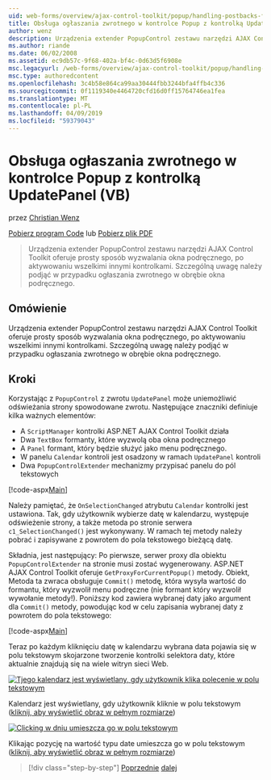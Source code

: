 ```yaml
---
uid: web-forms/overview/ajax-control-toolkit/popup/handling-postbacks-from-a-popup-control-with-an-updatepanel-vb
title: Obsługa ogłaszania zwrotnego w kontrolce Popup z kontrolką UpdatePanel (VB) | Dokumentacja firmy Microsoft
author: wenz
description: Urządzenia extender PopupControl zestawu narzędzi AJAX Control Toolkit oferuje prosty sposób wyzwalania okna podręcznego, po aktywowaniu wszelkimi innymi kontrolkami. Szczególną uwagę należy zwrócić...
ms.author: riande
ms.date: 06/02/2008
ms.assetid: ec9db57c-9f68-402a-bf4c-0d63d5f6908e
msc.legacyurl: /web-forms/overview/ajax-control-toolkit/popup/handling-postbacks-from-a-popup-control-with-an-updatepanel-vb
msc.type: authoredcontent
ms.openlocfilehash: 3c4b58e864ca99aa30444fbb3244bfa4ffb4c336
ms.sourcegitcommit: 0f1119340e4464720cfd16d0ff15764746ea1fea
ms.translationtype: MT
ms.contentlocale: pl-PL
ms.lasthandoff: 04/09/2019
ms.locfileid: "59379043"
---
```

# <a name="handling-postbacks-from-a-popup-control-with-an-updatepanel-vb"></a>Obsługa ogłaszania zwrotnego w kontrolce Popup z kontrolką UpdatePanel (VB)

przez [Christian Wenz](https://github.com/wenz)

[Pobierz program Code](http://download.microsoft.com/download/9/3/f/93f8daea-bebd-4821-833b-95205389c7d0/PopupControl2.vb.zip) lub [Pobierz plik PDF](http://download.microsoft.com/download/2/d/c/2dc10e34-6983-41d4-9c08-f78f5387d32b/popupcontrol2VB.pdf)

> Urządzenia extender PopupControl zestawu narzędzi AJAX Control Toolkit oferuje prosty sposób wyzwalania okna podręcznego, po aktywowaniu wszelkimi innymi kontrolkami. Szczególną uwagę należy podjąć w przypadku ogłaszania zwrotnego w obrębie okna podręcznego.


## <a name="overview"></a>Omówienie

Urządzenia extender PopupControl zestawu narzędzi AJAX Control Toolkit oferuje prosty sposób wyzwalania okna podręcznego, po aktywowaniu wszelkimi innymi kontrolkami. Szczególną uwagę należy podjąć w przypadku ogłaszania zwrotnego w obrębie okna podręcznego.

## <a name="steps"></a>Kroki

Korzystając z `PopupControl` z zwrotu `UpdatePanel` może uniemożliwić odświeżania strony spowodowane zwrotu. Następujące znaczniki definiuje kilka ważnych elementów:

- A `ScriptManager` kontrolki ASP.NET AJAX Control Toolkit działa
- Dwa `TextBox` formanty, które wyzwolą oba okna podręcznego
- A `Panel` formant, który będzie służyć jako menu podręcznego.
- W panelu `Calendar` kontroli jest osadzony w ramach `UpdatePanel` kontroli
- Dwa `PopupControlExtender` mechanizmy przypisać panelu do pól tekstowych

[!code-aspx[Main](handling-postbacks-from-a-popup-control-with-an-updatepanel-vb/samples/sample1.aspx)]

Należy pamiętać, że `OnSelectionChanged` atrybutu `Calendar` kontrolki jest ustawiona. Tak, gdy użytkownik wybierze datę w kalendarzu, występuje odświeżenie strony, a także metoda po stronie serwera `c1_SelectionChanged()` jest wykonywany. W ramach tej metody należy pobrać i zapisywane z powrotem do pola tekstowego bieżącą datę.

Składnia, jest następujący: Po pierwsze, serwer proxy dla obiektu `PopupControlExtender` na stronie musi zostać wygenerowany. ASP.NET AJAX Control Toolkit oferuje `GetProxyForCurrentPopup()` metody. Obiekt, Metoda ta zwraca obsługuje `Commit()` metodę, która wysyła wartość do formantu, który wyzwolił menu podręczne (nie formant który wyzwolił wywołanie metody!). Poniższy kod zawiera wybranej daty jako argument dla `Commit()` metody, powodując kod w celu zapisania wybranej daty z powrotem do pola tekstowego:

[!code-aspx[Main](handling-postbacks-from-a-popup-control-with-an-updatepanel-vb/samples/sample2.aspx)]

Teraz po każdym kliknięciu datę w kalendarzu wybrana data pojawia się w polu tekstowym skojarzone tworzenie kontrolki selektora daty, które aktualnie znajdują się na wiele witryn sieci Web.


[![Tjego kalendarz jest wyświetlany, gdy użytkownik klika polecenie w polu tekstowym](handling-postbacks-from-a-popup-control-with-an-updatepanel-vb/_static/image2.png)](handling-postbacks-from-a-popup-control-with-an-updatepanel-vb/_static/image1.png)

Kalendarz jest wyświetlany, gdy użytkownik kliknie w polu tekstowym ([kliknij, aby wyświetlić obraz w pełnym rozmiarze](handling-postbacks-from-a-popup-control-with-an-updatepanel-vb/_static/image3.png))


[![Clicking w dniu umieszcza go w polu tekstowym](handling-postbacks-from-a-popup-control-with-an-updatepanel-vb/_static/image5.png)](handling-postbacks-from-a-popup-control-with-an-updatepanel-vb/_static/image4.png)

Klikając pozycję na wartość typu date umieszcza go w polu tekstowym ([kliknij, aby wyświetlić obraz w pełnym rozmiarze](handling-postbacks-from-a-popup-control-with-an-updatepanel-vb/_static/image6.png))

> [!div class="step-by-step"]
> [Poprzednie](using-multiple-popup-controls-vb.md)
> [dalej](handling-postbacks-from-a-popup-control-without-an-updatepanel-vb.md)
